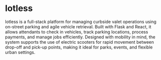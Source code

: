 # lotless
lotless is a full-stack platform for managing curbside valet operations using on-street parking and agile vehicle retrieval. Built with Flask and React, it allows attendants to check in vehicles, track parking locations, process payments, and manage jobs efficiently. Designed with mobility in mind, the system supports the use of electric scooters for rapid movement between drop-off and pick-up points, making it ideal for parks, events, and flexible urban settings.
